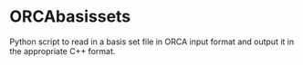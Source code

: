 # ORCAbasissets

Python script to read in a basis set file in ORCA input format and output it in the appropriate C++ format.
